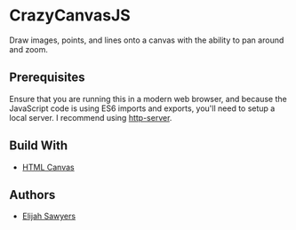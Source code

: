 # CrazyCanvasJS

Draw images, points, and lines onto a canvas with the ability to pan around and zoom.

## Prerequisites

Ensure that you are running this in a modern web browser, and because the JavaScript code is using ES6 imports and exports, you'll need to setup a local server. I recommend using [http-server](https://www.npmjs.com/package/http-server).

## Build With

* [HTML Canvas](https://developer.mozilla.org/en-US/docs/Glossary/Canvas)

## Authors

* [Elijah Sawyers](https://github.com/elijahsawyers)
